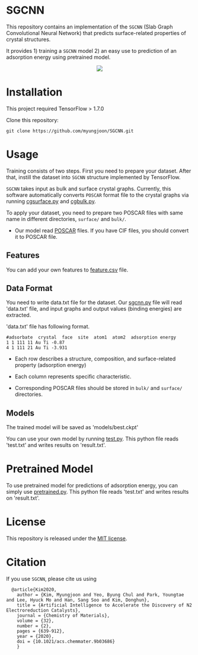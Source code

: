 # SGCNN

This repository contains an implementation of the `SGCNN` (Slab Graph Convolutional Neural Network) that predicts surface-related properties of crystal structures.

It provides 1) training a `SGCNN` model 2) an easy use to prediction of an adsorption energy using pretrained model.

<div align="center">
<img src="https://github.com/myungjoon/SGCNN/blob/master/achitecture.png"><br>
</div>



# Installation

This project required TensorFlow > 1.7.0

Clone this repository:

```
git clone https://github.com/myungjoon/SGCNN.git
```

# Usage

Training consists of two steps. First you need to prepare your dataset. After that, instill the dataset into `SGCNN` structure implemented by TensorFlow.

`SGCNN` takes input as bulk and surface crystal graphs. Currently, this software automatically converts `POSCAR` format file to the crystal graphs via running [cgsurface.py](https://github.com/myungjoon/SGCNN/blob/master/cg_surface.py) and [cgbulk.py](https://github.com/myungjoon/SGCNN/blob/master/cg_bulk.py).

To apply your dataset, you need to prepare two POSCAR files with same name in different directories, `surface/` and `bulk/`.

- Our model read [POSCAR](https://docs.rs/crate/vasp-poscar/0.2.0) files. If you have CIF files, you should convert it to POSCAR file.



## Features

You can add your own features to [feature.csv](https://github.com/myungjoon/SGCNN/blob/master/feature.csv) file.



## Data Format

You need to write data.txt file for the dataset. Our [sgcnn.py](https://github.com/myungjoon/SGCNN/blob/master/sgcnn.py) file will read 'data.txt' file, and input graphs and output values (binding energies) are extracted.

'data.txt' file has following format.

```
#adsorbate  crystal  face  site  atom1  atom2  adsorption energy
1 1 111 11 Au Ti -0.87
4 1 111 21 Au Ti -3.931
```

- Each row describes a structure, composition, and surface-related property (adsorption energy)

- Each column represents specific characteristic.

- Corresponding POSCAR files should be stored in `bulk/` and `surface/` directories.



## Models

The trained model will be saved as 'models/best.ckpt'

You can use your own model by running [test.py](https://github.com/myungjoon/SGCNN/blob/master/test.py). This python file reads 'test.txt' and writes results on 'result.txt'.



# Pretrained Model

To use pretrained model for predictions of adsorption energy, you can simply use [pretrained.py](https://github.com/myungjoon/SGCNN/blob/master/pretrained.py). This python file reads 'test.txt' and writes results on 'result.txt'.



# License

This repository is released under the [MIT license](https://github.com/myungjoon/SGCNN/blob/master/LICENSE).



# Citation

If you use `SGCNN`, please cite us using

```
  @article{Kim2020,
	author = {Kim, Myungjoon and Yeo, Byung Chul and Park, Youngtae and Lee, Hyuck Mo and Han, Sang Soo and Kim, Donghun},
	title = {Artificial Intelligence to Accelerate the Discovery of N2 Electroreduction Catalysts},
	journal = {Chemistry of Materials},
	volume = {32},
	number = {2},
	pages = {639-912},
	year = {2020},
	doi = {10.1021/acs.chemmater.9b03686}
	}
```
